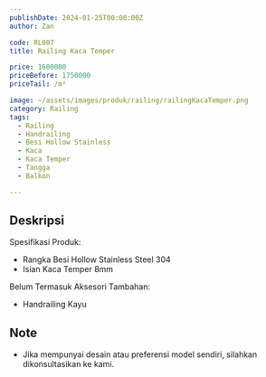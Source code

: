 ```yaml
---
publishDate: 2024-01-25T00:00:00Z
author: Zan

code: RL007
title: Railing Kaca Temper

price: 1600000
priceBefore: 1750000
priceTail: /m²

image: ~/assets/images/produk/railing/railingKacaTemper.png
category: Railing
tags:
  - Railing
  - Handrailing
  - Besi Hollow Stainless
  - Kaca
  - Kaca Temper
  - Tangga
  - Balkon

---
```


## Deskripsi

Spesifikasi Produk:
- Rangka Besi Hollow Stainless Steel 304
- Isian Kaca Temper 8mm

Belum Termasuk Aksesori Tambahan:
- Handrailing Kayu

## Note
- Jika mempunyai desain atau preferensi model sendiri, silahkan dikonsultasikan ke kami.